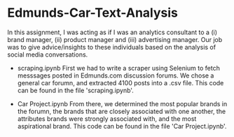 # Edmunds-Car-Text-Analysis

In this assignment, I was acting as if I was an analytics consultant to a (i) brand manager, (ii) product manager and (iii) advertising manager. Our job was to give advice/insights to these individuals based on the analysis of social media conversations. 

- scraping.ipynb
First we had to write a scraper using Selenium to fetch messsages posted in Edmunds.com discussion forums. We chose a general car forumn, and extracted 4100 posts into a .csv file. This code can be found in the file 'scraping.ipynb'. 

- Car Project.ipynb
From there, we determined the most popular brands in the forumn, the brands that are closely associated with one another, the attributes brands were strongly associated with, and the most aspirational brand. This code can be found in the file 'Car Project.ipynb'.
